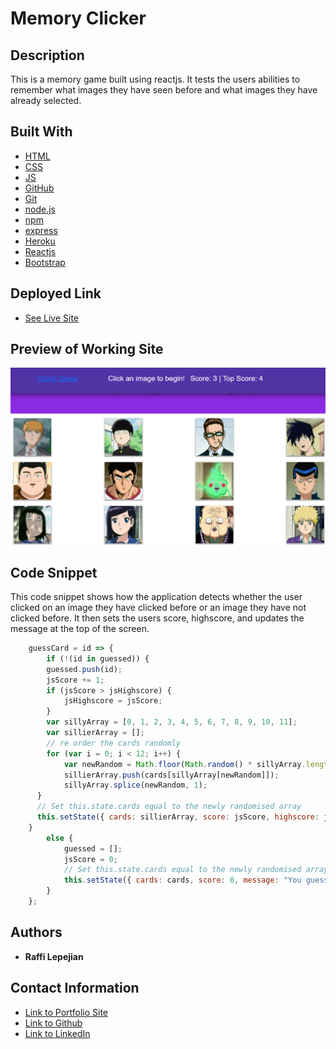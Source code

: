 # Memory Clicker

## Description
This is a memory game built using reactjs. It tests the users abilities to remember what images they have seen before and what images they have already selected.

## Built With

* [HTML](https://developer.mozilla.org/en-US/docs/Web/HTML)
* [CSS](https://developer.mozilla.org/en-US/docs/Web/CSS)
* [JS](https://www.javascript.com/)
* [GitHub](https://github.com/)
* [Git](https://git-scm.com/)
* [node.js](https://nodejs.org/en/)
* [npm](https://www.npmjs.com/)
* [express](https://www.npmjs.com/package/express)
* [Heroku](https://dashboard.heroku.com/)
* [Reactjs](https://reactjs.org/)
* [Bootstrap](https://getbootstrap.com/)

## Deployed Link

* [See Live Site](https://rslepejian.github.io/memory-game/)

## Preview of Working Site

![Image](memoryPreview.png)

## Code Snippet
This code snippet shows how the application detects whether the user clicked on an image they have clicked before or an image they have not clicked before. It then sets the users score, highscore, and updates the message at the top of the screen. 

```javascript
    guessCard = id => {
        if (!(id in guessed)) {
        guessed.push(id);
        jsScore += 1;
        if (jsScore > jsHighscore) {
            jsHighscore = jsScore;
        }
        var sillyArray = [0, 1, 2, 3, 4, 5, 6, 7, 8, 9, 10, 11];
        var sillierArray = [];
        // re order the cards randomly
        for (var i = 0; i < 12; i++) {
            var newRandom = Math.floor(Math.random() * sillyArray.length);
            sillierArray.push(cards[sillyArray[newRandom]]);
            sillyArray.splice(newRandom, 1);
      }
      // Set this.state.cards equal to the newly randomised array
      this.setState({ cards: sillierArray, score: jsScore, highscore: jsHighscore, message: "You guessed correctly!" });
    }
        else {
            guessed = [];
            jsScore = 0;
            // Set this.state.cards equal to the newly randomised array
            this.setState({ cards: cards, score: 0, message: "You guessed incorrectly! Start over!" });
        }
    };
```

## Authors

* **Raffi Lepejian** 

## Contact Information

- [Link to Portfolio Site](https://rslepejian.github.io/updated-portfolio/)
- [Link to Github](https://github.com/rslepejian)
- [Link to LinkedIn](https://linkedin.com/in/raffi-lepejian-071876153)